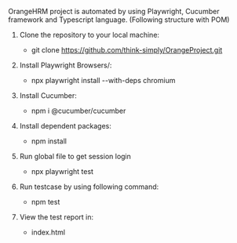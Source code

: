 OrangeHRM project is automated by using Playwright, Cucumber framework and Typescript language. (Following structure with POM)

1. Clone the repository to your local machine:
   - git clone https://github.com/think-simply/OrangeProject.git

2. Install Playwright Browsers/:
   - npx playwright install --with-deps chromium

3. Install Cucumber:
   - npm i @cucumber/cucumber

4. Install dependent packages:
   - npm install

5. Run global file to get session login
   - npx playwright test 

6. Run testcase by using following command:
   - npm test

7. View the test report in:
   - index.html


